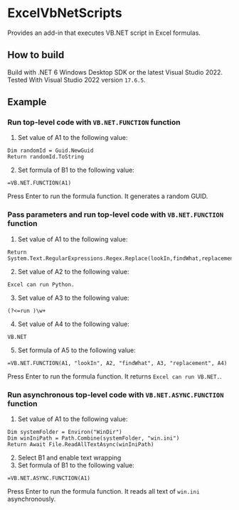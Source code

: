 # ExcelVbNetScripts
Provides an add-in that executes VB.NET script in Excel formulas.

## How to build
Build with .NET 6 Windows Desktop SDK or the latest Visual Studio 2022. Tested With Visual Studio 2022 version `17.6.5`.

## Example
### Run top-level code with `VB.NET.FUNCTION` function
1. Set value of A1 to the following value:
```vbnet
Dim randomId = Guid.NewGuid
Return randomId.ToString
```
2. Set formula of B1 to the following value:
```
=VB.NET.FUNCTION(A1)
```
Press Enter to run the formula function. It generates a random GUID.

### Pass parameters and run top-level code with `VB.NET.FUNCTION` function
1. Set value of A1 to the following value:
```vbnet
Return System.Text.RegularExpressions.Regex.Replace(lookIn,findWhat,replacement)
```
2. Set value of A2 to the following value:
```
Excel can run Python.
```
3. Set value of A3 to the following value:
```
(?<=run )\w+
```
4. Set value of A4 to the following value:
```
VB.NET
```
5. Set formula of A5 to the following value:
```
=VB.NET.FUNCTION(A1, "lookIn", A2, "findWhat", A3, "replacement", A4)
```
Press Enter to run the formula function. It returns `Excel can run VB.NET.`.

### Run asynchronous top-level code with `VB.NET.ASYNC.FUNCTION` function
1. Set value of A1 to the following value:
```vbnet
Dim systemFolder = Environ("WinDir")
Dim winIniPath = Path.Combine(systemFolder, "win.ini")
Return Await File.ReadAllTextAsync(winIniPath)
```
2. Select B1 and enable text wrapping
3. Set formula of B1 to the following value:
```
=VB.NET.ASYNC.FUNCTION(A1)
```
Press Enter to run the formula function. It reads all text of `win.ini` asynchronously.
